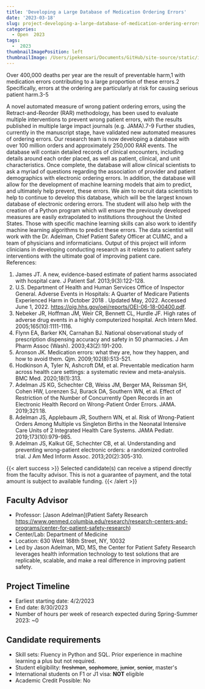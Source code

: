 ```yaml
---
title: 'Developing a Large Database of Medication Ordering Errors'
date: '2023-03-18'
slug: project-developing-a-large-database-of-medication-ordering-errors
categories:
  - Open  2023
tags:
  -  2023
thumbnailImagePosition: left
thumbnailImage: /Users/ipekensari/Documents/GitHub/site-source/static/img/construction.png
---
```

Over 400,000 deaths per year are the result of preventable harm,1 with medication errors contributing to a large proportion of these errors.2  Specifically, errors at the ordering are particularly at risk for causing serious patient harm.3-5 

<!--more-->

A novel automated measure of wrong patient ordering errors, using the Retract-and-Reorder (RAR) methodology, has been used to evaluate multiple interventions to prevent wrong patient errors, with the results published in multiple large impact journals (e.g. JAMA).7-9  Further studies, currently in the manuscript stage, have validated new automated measures of ordering errors. 
Our research team is now developing a database with over 100 million orders and approximately 250,000 RAR events. The database will contain detailed records of clinical encounters, including details around each order placed, as well as patient, clinical, and unit characteristics.  Once complete, the database will allow clinical scientists to ask a myriad of questions regarding the association of provider and patient demographics with electronic ordering errors. In addition, the database will allow for the development of machine learning models that aim to predict, and ultimately help prevent, these errors.
We aim to recruit data scientists to help to continue to develop this database, which will be the largest known database of electronic ordering errors. The student will also help with the creation of a Python program which will ensure the previously developed measures are easily extrapolated to institutions throughout the United States. Those with specific machine learning skills can also work to  identify machine learning algorithms to predict these errors.  The data scientist will work with the Dr. Adelman, Chief Patient Safety Officer at CUIMC, and a team of physicians and informaticians. Output of this project will inform clinicians in developing conducting research as it relates to patient safety interventions with the ultimate goal of improving patient care. 
 
References:
1.	James JT. A new, evidence-based estimate of patient harms associated with hospital care. J Patient Saf. 2013;9(3):122-128.
2.	U.S. Department of Health and Human Services Office of Inspector General. Adverse Events in Hospitals: A Quarter of Medicare Patients Experienced Harm in October 2018 . Updated May, 2022. Accessed June 1, 2022. https://oig.hhs.gov/oei/reports/OEI-06-18-00400.pdf.
3.	Nebeker JR, Hoffman JM, Weir CR, Bennett CL, Hurdle JF. High rates of adverse drug events in a highly computerized hospital. Arch Intern Med. 2005;165(10):1111-1116.
4.	Flynn EA, Barker KN, Carnahan BJ. National observational study of prescription dispensing accuracy and safety in 50 pharmacies. J Am Pharm Assoc (Wash). 2003;43(2):191-200.
5.	Aronson JK. Medication errors: what they are, how they happen, and how to avoid them. Qjm. 2009;102(8):513-521.
6.	Hodkinson A, Tyler N, Ashcroft DM, et al. Preventable medication harm across health care settings: a systematic review and meta-analysis. BMC Med. 2020;18(1):313.
7.	Adelman JS KG, Schechter CB, Weiss JM, Berger MA, Reissman SH, Cohen HW, Lorenzen SJ, Burack DA, Southern WN, et al. Effect of Restriction of the Number of Concurrently Open Records in an Electronic Health Record on Wrong-Patient Order Errors. JAMA. 2019;321:18.
8.	Adelman JS, Applebaum JR, Southern WN, et al. Risk of Wrong-Patient Orders Among Multiple vs Singleton Births in the Neonatal Intensive Care Units of 2 Integrated Health Care Systems. JAMA Pediatr. 2019;173(10):979-985.
9.	Adelman JS, Kalkut GE, Schechter CB, et al. Understanding and preventing wrong-patient electronic orders: a randomized controlled trial. J Am Med Inform Assoc. 2013;20(2):305-310.

{{< alert success >}}
Selected candidate(s) can receive a stipend directly from the faculty advisor. This is not a guarantee of payment, and the total amount is subject to available funding.
{{< /alert >}}

## Faculty Advisor
+ Professor: [Jason Adelman](Patient Safety Research https://www.genmed.columbia.edu/research/research-centers-and-programs/center-for-patient-safety-research)
+ Center/Lab: Department of Medicine
+ Location: 630 West 168th Street, NY, 10032
+ Led by Jason Adelman, MD, MS, the Center for Patient Safety Research leverages health information technology to test solutions that are replicable, scalable, and make a real difference in improving patient safety.

## Project Timeline
+ Earliest starting date: 4/2/2023
+ End date: 8/30/2023
+ Number of hours per week of research expected during Spring-Summer 2023: ~0

## Candidate requirements
+ Skill sets: Fluency in Python and SQL. Prior experience in machine learning a plus but not required. 
+ Student eligibility: ~~freshman~~, ~~sophomore~~, ~~junior~~, ~~senior~~, master's
+ International students on F1 or J1 visa: **NOT** eligible
+ Academic Credit Possible: No


